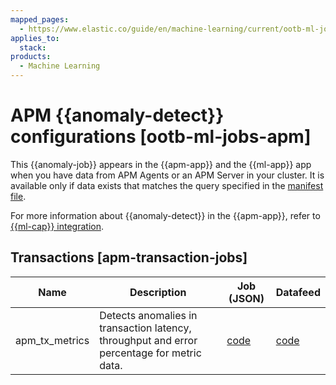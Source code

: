 ```yaml
---
mapped_pages:
  - https://www.elastic.co/guide/en/machine-learning/current/ootb-ml-jobs-apm.html
applies_to:
  stack:
products:
  - Machine Learning
---
```


# APM {{anomaly-detect}} configurations [ootb-ml-jobs-apm]

This {{anomaly-job}} appears in the {{apm-app}} and the {{ml-app}} app when you have data from APM Agents or an APM Server in your cluster. It is available only if data exists that matches the query specified in the [manifest file](https://github.com/elastic/kibana/blob/master/x-pack/platform/plugins/shared/ml/server/models/data_recognizer/modules/apm_transaction/manifest.json).

For more information about {{anomaly-detect}} in the {{apm-app}}, refer to [{{ml-cap}} integration](/solutions/observability/apm/machine-learning.md).


## Transactions [apm-transaction-jobs]

| Name | Description | Job (JSON) | Datafeed |
| --- | --- | --- | --- |
| apm_tx_metrics | Detects anomalies in transaction latency, throughput and error percentage for metric data. | [code](https://github.com/elastic/kibana/blob/main/x-pack/platform/plugins/shared/ml/server/models/data_recognizer/modules/apm_transaction/ml/apm_tx_metrics.json) | [code](https://github.com/elastic/kibana/blob/main/x-pack/platform/plugins/shared/ml/server/models/data_recognizer/modules/apm_transaction/ml/datafeed_apm_tx_metrics.json) |

